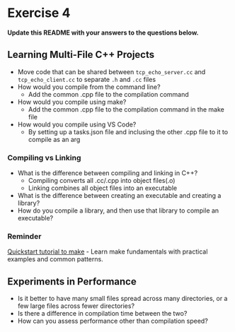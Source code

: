 # Exercise 4

**Update this README with your answers to the questions below.**

## Learning Multi-File C++ Projects

- Move code that can be shared between `tcp_echo_server.cc` and 
  `tcp_echo_client.cc` to separate `.h` and `.cc` files
- How would you compile from the command line?
  * Add the common .cpp file to the compilation command
- How would you compile using make?
  * Add the common .cpp file to the compilation command in the make file
- How would you compile using VS Code?
  * By setting up a tasks.json file and inclusing the other .cpp file to it to compile as an arg

### Compiling vs Linking

- What is the difference between compiling and linking in C++?
  * Compiling converts all .cc/.cpp into object files(.o)
  * Linking combines all object files into an executable
- What is the difference between creating an executable and creating a 
  library?
- How do you compile a library, and then use that library to compile an
  executable?

### Reminder 
[Quickstart tutorial to make](https://makefiletutorial.com/) - Learn make 
fundamentals with practical examples and common patterns.

## Experiments in Performance

- Is it better to have many small files spread across many directories, or
  a few large files across fewer directories?
- Is there a difference in compilation time between the two?
- How can you assess performance other than compilation speed?